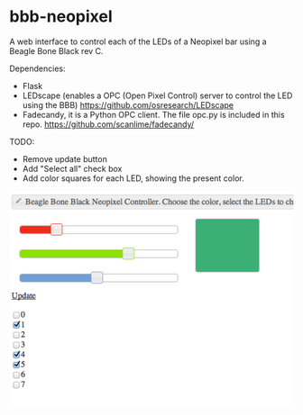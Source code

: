 bbb-neopixel
============

A web interface to control each of the LEDs of a Neopixel bar using a Beagle Bone Black rev C.

Dependencies:

- Flask
- LEDscape (enables a OPC (Open Pixel Control) server to control the LED using the BBB) https://github.com/osresearch/LEDscape
- Fadecandy, it is a Python OPC client. The file opc.py is included in this repo. https://github.com/scanlime/fadecandy/

TODO:
- Remove update button
- Add "Select all" check box
- Add color squares for each LED, showing the present color.


![Alt text](webinterface.png?raw=true "Web Interface")
